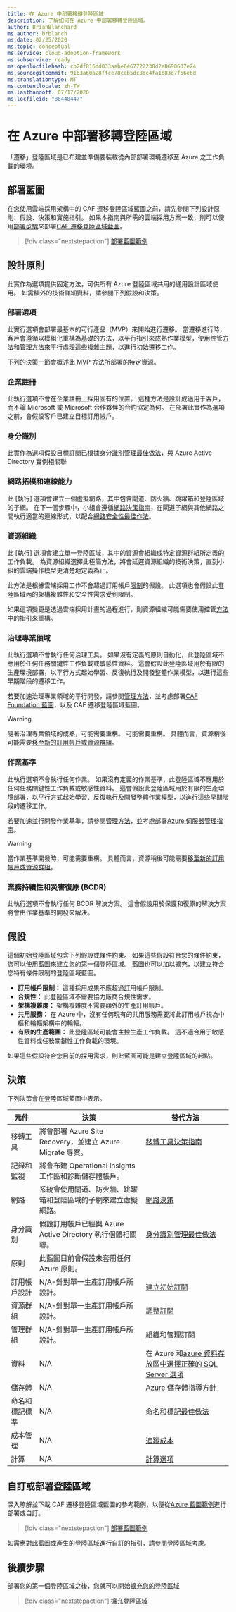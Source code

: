 ```yaml
---
title: 在 Azure 中部署移轉登陸區域
description: 了解如何在 Azure 中部署移轉登陸區域。
author: BrianBlanchard
ms.author: brblanch
ms.date: 02/25/2020
ms.topic: conceptual
ms.service: cloud-adoption-framework
ms.subservice: ready
ms.openlocfilehash: cb2df816dd033aabe6467722238d2e8690637e24
ms.sourcegitcommit: 9163a60a28ffce78ceb5dc8dc4fa1b83d7f56e6d
ms.translationtype: MT
ms.contentlocale: zh-TW
ms.lasthandoff: 07/17/2020
ms.locfileid: "86448447"
---
```

# <a name="deploy-a-migration-landing-zone-in-azure"></a>在 Azure 中部署移轉登陸區域

「遷移」登陸區域是已布建並準備要裝載從內部部署環境遷移至 Azure 之工作負載的環境。

## <a name="deploy-the-blueprint"></a>部署藍圖

在您使用雲端採用架構中的 CAF 遷移登陸區域藍圖之前，請先參閱下列設計原則、假設、決策和實施指引。 如果本指南與所需的雲端採用方案一致，則可以使用[部署步驟][deploy-sample]來部署[CAF 遷移登陸區域藍圖](https://docs.microsoft.com/azure/governance/blueprints/samples/caf-migrate-landing-zone)。

> [!div class="nextstepaction"]
> [部署藍圖範例][deploy-sample]

## <a name="design-principles"></a>設計原則

此實作為選項提供固定方法，可供所有 Azure 登陸區域共用的通用設計區域使用。 如需額外的技術詳細資料，請參閱下列假設和決策。

### <a name="deployment-options"></a>部署選項

此實行選項會部署最基本的可行產品（MVP）來開始進行遷移。 當遷移進行時，客戶會遵循以模組化重構為基礎的方法，以平行指引來成熟作業模型，使用控管[方法](../../govern/index.md)和[管理方法](../../manage/index.md)來平行處理這些複雜主題，以進行初始遷移工作。

下列的[決策](#decisions)一節會概述此 MVP 方法所部署的特定資源。

### <a name="enterprise-enrollment"></a>企業註冊

此執行選項不會在企業註冊上採用固有的位置。 這種方法是設計成適用于客戶，而不論 Microsoft 或 Microsoft 合作夥伴的合約協定為何。 在部署此實作為選項之前，會假設客戶已建立目標訂用帳戶。

### <a name="identity"></a>身分識別

此實作為選項假設目標訂閱已根據身分[識別管理最佳做法](https://docs.microsoft.com/azure/security/fundamentals/identity-management-best-practices?toc=/azure/cloud-adoption-framework/toc.json&bc=/azure/cloud-adoption-framework/_bread/toc.json)，與 Azure Active Directory 實例相關聯

### <a name="network-topology-and-connectivity"></a>網路拓樸和連線能力

此 [執行] 選項會建立一個虛擬網路，其中包含閘道、防火牆、跳躍箱和登陸區域的子網。 在下一個步驟中，小組會遵循[網路決策指南](../considerations/networking-options.md)，在閘道子網與其他網路之間執行適當的連線形式，以配合[網路安全性最佳作法](https://docs.microsoft.com/azure/security/fundamentals/network-best-practices?toc=/azure/cloud-adoption-framework/toc.json&bc=/azure/cloud-adoption-framework/_bread/toc.json)。

### <a name="resource-organization"></a>資源組織

此 [執行] 選項會建立單一登陸區域，其中的資源會組織成特定資源群組所定義的工作負載。 為資源組織選擇此極簡方法，將會延遲資源組織的技術決策，直到小組的雲端操作模型更清楚地定義為止。

此方法是根據雲端採用工作不會超過訂用帳戶[限制](https://docs.microsoft.com/azure/azure-resource-manager/management/azure-subscription-service-limits)的假設。 此選項也會假設此登陸區域內的架構複雜性和安全性需求受到限制。

如果這項變更是透過雲端採用計畫的過程進行，則資源組織可能需要使用控管[方法](../../govern/index.md)中的指引來重構。

### <a name="governance-disciplines"></a>治理專業領域

此執行選項不會執行任何治理工具。 如果沒有定義的原則自動化，此登陸區域不應用於任何任務關鍵性工作負載或敏感性資料。 這會假設此登陸區域用於有限的生產環境部署，以平行方式起始學習、反復執行及開發整體作業模型，以進行這些早期階段的遷移工作。

若要加速治理專業領域的平行開發，請參閱[管理方法](../../govern/index.md)，並考慮部署[CAF Foundation 藍圖](./foundation-blueprint.md)，以及 CAF 遷移登陸區域藍圖。

> [!WARNING]
> 隨著治理專業領域的成熟，可能需要重構。 可能需要重構。 具體而言，資源稍後可能需要[移至新的訂用帳戶或資源群組](https://docs.microsoft.com/azure/azure-resource-manager/management/move-resource-group-and-subscription?toc=/azure/cloud-adoption-framework/toc.json&bc=/azure/cloud-adoption-framework/_bread/toc.json)。

### <a name="operations-baseline"></a>作業基準

此執行選項不會執行任何作業。 如果沒有定義的作業基準，此登陸區域不應用於任何任務關鍵性工作負載或敏感性資料。 這會假設此登陸區域用於有限的生產環境部署，以平行方式起始學習、反復執行及開發整體作業模型，以進行這些早期階段的遷移工作。

若要加速並行開發作業基準，請參閱[管理方法](../../manage/index.md)，並考慮部署[Azure 伺服器管理指南](../../manage/azure-server-management/index.md)。

> [!WARNING]
> 當作業基準開發時，可能需要重構。 具體而言，資源稍後可能需要[移至新的訂用帳戶或資源群組](https://docs.microsoft.com/azure/azure-resource-manager/management/move-resource-group-and-subscription?toc=/azure/cloud-adoption-framework/toc.json&bc=/azure/cloud-adoption-framework/_bread/toc.json)。

### <a name="business-continuity-and-disaster-recovery-bcdr"></a>業務持續性和災害復原 (BCDR)

此執行選項不會執行任何 BCDR 解決方案。 這會假設用於保護和復原的解決方案將會由作業基準的開發來解決。

## <a name="assumptions"></a>假設

這個初始登陸區域包含下列假設或條件約束。 如果這些假設符合您的條件約束，您可以使用藍圖來建立您的第一個登陸區域。 藍圖也可以加以擴充，以建立符合您特有條件限制的登陸區域藍圖。

- **訂用帳戶限制：** 這種採用成果不應超過[訂](https://docs.microsoft.com/azure/azure-resource-manager/management/azure-subscription-service-limits)用帳戶限制。
- **合規性：** 此登陸區域不需要協力廠商合規性需求。
- **架構複雜度：** 架構複雜度不需要額外的生產訂用帳戶。
- **共用服務：** 在 Azure 中，沒有任何現有的共用服務需要將此訂用帳戶視為中樞和輪輻架構中的輪輻。
- **有限的生產範圍：** 此登陸區域可能會主控生產工作負載。 這不適合用于敏感性資料或任務關鍵性工作負載的環境。

如果這些假設符合您目前的採用需求，則此藍圖可能是建立登陸區域的起點。

## <a name="decisions"></a>決策

下列決策會在登陸區域藍圖中表示。

| 元件                    | 決策                                                                                         | 替代方法                                                                                                                                                                                                                                                                |
|------------------------------|---------------------------------------------------------------------------------------------------|-------------------------------------------------------------------------------------------------------------------------------------------------------------------------------------------------------------------------------------------------------------------------------------- |
| 移轉工具              | 將會部署 Azure Site Recovery，並建立 Azure Migrate 專案。                | [移轉工具決策指南](../../decision-guides/migrate-decision-guide/index.md)                                                                                                                                                                                               |
| 記錄和監視       | 將會布建 Operational insights 工作區和診斷儲存體帳戶。                |                                                                                                                                                                                                                                                                                       |
| 網路                      | 系統會使用閘道、防火牆、跳躍箱和登陸區域的子網來建立虛擬網路。  | [網路決策](../considerations/networking-options.md)                                                                                                                                                                                                                       |
| 身分識別                     | 假設訂用帳戶已經與 Azure Active Directory 執行個體相關聯。 | [身分識別管理最佳做法](https://docs.microsoft.com/azure/security/fundamentals/identity-management-best-practices?toc=/azure/cloud-adoption-framework/toc.json&bc=/azure/cloud-adoption-framework/_bread/toc.json) |
| 原則                       | 此藍圖目前會假設未套用任何 Azure 原則。                        |                                                                                                                                                                                                                                                                                       |
| 訂用帳戶設計          | N/A-針對單一生產訂用帳戶所設計。                                              | [建立初始訂閱](../azure-best-practices/initial-subscriptions.md)                                                                                                                                                                                                      |
| 資源群組              | N/A-針對單一生產訂用帳戶所設計。                                              | [調整訂閱](../azure-best-practices/scale-subscriptions.md)                                                                                                                                                                                                                 |
| 管理群組            | N/A-針對單一生產訂用帳戶所設計。                                              | [組織和管理訂閱](../azure-best-practices/organize-subscriptions.md)                                                                                                                                                                                                |
| 資料                         | N/A                                                                                               | 在 Azure 和[azure 資料存放區](https://docs.microsoft.com/azure/architecture/guide/technology-choices/data-store-overview)[中選擇正確的 SQL Server 選項](https://docs.microsoft.com/azure/sql-database/sql-database-paas-vs-sql-server-iaas)                       |
| 儲存體                      | N/A                                                                                               | [Azure 儲存體指導方針](../considerations/storage-options.md)                                                                                                                                                                                                                        |
| 命名和標記標準 | N/A                                                                                               | [命名和標記最佳做法](../azure-best-practices/naming-and-tagging.md)                                                                                                                                                                                                    |
| 成本管理              | N/A                                                                                               | [追蹤成本](../azure-best-practices/track-costs.md)                                                                                                                                                                                                                              |
| 計算                      | N/A                                                                                               | [計算選項](../considerations/compute-options.md)                                                                                                                                                                                                                               |

## <a name="customize-or-deploy-a-landing-zone"></a>自訂或部署登陸區域

深入瞭解並下載 CAF 遷移登陸區域藍圖的參考範例，以便從[Azure 藍圖範例][deploy-sample]進行部署或自訂。

> [!div class="nextstepaction"]
> [部署藍圖範例][deploy-sample]

如需應對此藍圖或產生的登陸區域進行自訂的指引，請參閱[登陸區域考慮](../considerations/index.md)。

## <a name="next-steps"></a>後續步驟

部署您的第一個登陸區域之後，您就可以開始[擴充您的登陸區域](../considerations/index.md)

> [!div class="nextstepaction"]
> [擴充登陸區域](../considerations/index.md)

<!-- links -->

[Deploy-sample]: https://docs.microsoft.com/azure/governance/blueprints/samples/caf-migrate-landing-zone/deploy
